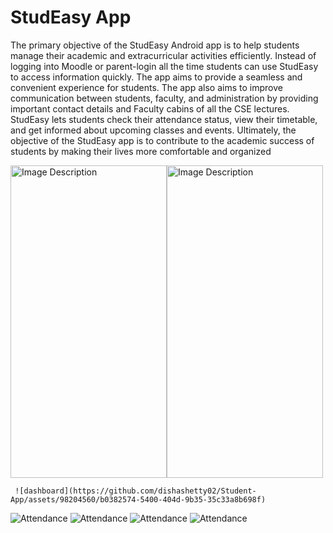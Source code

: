 # StudEasy App

The primary objective of the StudEasy Android app is to help students manage their academic and extracurricular activities efficiently. Instead of logging into Moodle or parent-login all the time students can use StudEasy to access information quickly. The app aims to provide a seamless and convenient experience for students. The app also aims to improve communication between students, faculty, and administration by providing important contact details and Faculty cabins of all the CSE lectures. StudEasy lets students check their attendance status, view their timetable, and get informed about upcoming classes and events. Ultimately, the objective of the StudEasy app is to contribute to the academic success of students by making their lives more comfortable and organized

<div style="display: flex;">
<img src="https://github.com/dishashetty02/Student-App/assets/98204560/b0382574-5400-404d-9b35-35c33a8b698f" alt="Image Description" width="250" height="500">  <img src="https://github.com/dishashetty02/Student-App/assets/98204560/b0382574-5400-404d-9b35-35c33a8b698f" alt="Image Description" width="250" height="500">
</div>

     ![dashboard](https://github.com/dishashetty02/Student-App/assets/98204560/b0382574-5400-404d-9b35-35c33a8b698f)
![Attendance](https://github.com/dishashetty02/Student-App/blob/main/screenshots/attendance.jpeg)
![Attendance](https://github.com/dishashetty02/Student-App/blob/main/screenshots/bus%20schedule.jpeg)
![Attendance](https://github.com/dishashetty02/Student-App/blob/main/screenshots/events.jpeg)
![Attendance](https://github.com/dishashetty02/Student-App/blob/main/screenshots/faculty%20cabin.jpeg)

